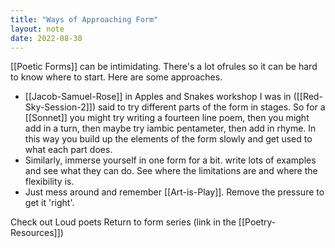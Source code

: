 ```yaml
---
title: "Ways of Approaching Form"
layout: note
date: 2022-08-30
---  
```


[[Poetic Forms]] can be intimidating. There's a lot ofrules so it can be hard to know where to start. Here are some approaches.

-   [[Jacob-Samuel-Rose]] in  Apples and Snakes workshop I was in ([[Red-Sky-Session-2]]) said to try different parts of the form in stages. So for a [[Sonnet]] you might try writing a fourteen line poem, then you might add in a turn, then maybe try iambic pentameter, then add in rhyme. In this way you build up the elements of the form slowly and get used to what each part does.
-   Similarly, immerse yourself in one form for a bit. write lots of examples and see what they can do. See where the limitations are and where the flexibility is.
-   Just mess around and remember [[Art-is-Play]]. Remove the pressure to get it 'right'.

Check out Loud poets Return to form series (link in the [[Poetry-Resources]])
